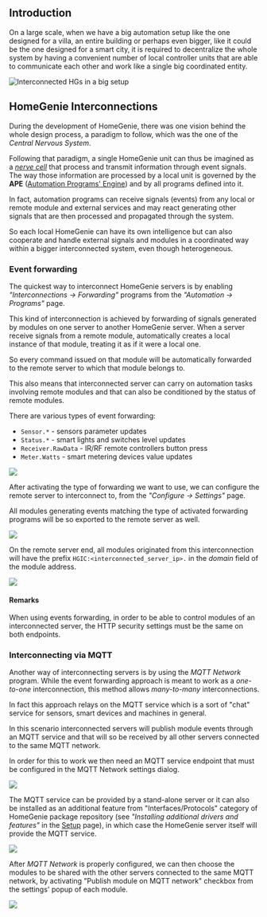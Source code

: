 ## Introduction

On a large scale, when we have a big automation setup like the one designed
for a villa, an entire building or perhaps even bigger, like it could be the
one designed for a smart city, it is required to decentralize the whole
system by having a convenient number of local controller units that are
able to communicate each other and work like a single big coordinated
entity.

<div class="media-container">
    <img self="size-small" title="Interconnected HGs in a big setup" src="images/docs/villa.jpg">
</div>

## HomeGenie Interconnections

During the development of HomeGenie, there was one vision behind the whole
design process, a paradigm to follow, which was the one of the
*Central Nervous System*. 

Following that paradigm, a single HomeGenie unit can thus be imagined
as a *[nerve cell](https://en.wikipedia.org/wiki/Neuron)* that process
and transmit information through event signals.
The way those information are processed by a local unit is governed by
the **APE** ([Automation Programs' Engine](#/develop/programs)) and by all
programs defined into it.

In fact, automation programs can receive signals (events) from any local or
remote module and external services and may react generating other signals
that are then processed and propagated through the system.

So each local HomeGenie can have its own intelligence but can also cooperate
and handle external signals and modules in a coordinated way within a bigger
interconnected system, even though heterogeneous.

<!--div class="media-container">
    <img self="size-small" title="Interconnected HGs in a big setup" src="images/docs/chemical_synapse.jpg">
</div-->

### Event forwarding

The quickest way to interconnect HomeGenie servers is by enabling *"Interconnections &rarr; Forwarding"*
programs from the *"Automation &rarr; Programs"* page.

This kind of interconnection is achieved by forwarding of signals generated by modules on one
server to another HomeGenie server. When a server receive signals from a remote module,
automatically creates a local instance of that module, treating it as if it were a local one.

So every command issued on that module will be automatically forwarded to the remote server
to which that module belongs to.

This also means that interconnected server can carry on automation tasks involving remote
modules and that can also be conditioned by the status of remote modules.

There are various types of event forwarding:

- `Sensor.*` - sensors parameter updates
- `Status.*` - smart lights and switches level updates
- `Receiver.RawData` - IR/RF remote controllers button press
- `Meter.Watts` - smart metering devices value updates

<div class="media-container">
    <img self="size-medium" src="images/docs/interconnections_01.jpg" />
</div>

After activating the type of forwarding we want to use, we can configure
the remote server to interconnect to, from the *"Configure &rarr; Settings"* page.

All modules generating events matching the type of activated forwarding programs
will be so exported to the remote server as well.

<div class="media-container">
    <img self="size-medium" src="images/docs/interconnections_02.jpg" />
</div>

On the remote server end, all modules originated from this interconnection will
have the prefix `HGIC:<interconnected_server_ip>.` in the *domain* field of
the module address.

<div class="media-container">
    <img self="size-medium" src="images/docs/interconnections_03.jpg" />
</div>

#### Remarks

When using events forwarding, in order to be able to control modules of
an interconnected server, the HTTP security settings must be the same on both endpoints.

### Interconnecting via MQTT

Another way of interconnecting servers is by using the *MQTT Network* program.
While the event forwarding approach is meant to work as a *one-to-one*
interconnection, this method allows *many-to-many* interconnections.

In fact this approach relays on the MQTT service which is a sort of
"chat" service for sensors, smart devices and machines in general.

In this scenario interconnected servers will publish module
events through an MQTT service and that will so be received by all other
servers connected to the same MQTT network.
 
In order for this to work we then need an MQTT service endpoint that
must be configured in the MQTT Network settings dialog.

<div class="media-container">
    <img self="size-medium" src="images/docs/interconnections_04b.jpg" />
</div>

The MQTT service can be provided by a stand-alone server or it can also
be installed as an additional feature from "Interfaces/Protocols" category
of HomeGenie package repository (see *"Installing additional drivers and features"*
in the [Setup](#/docs/setup) page), in which case the HomeGenie server itself
will provide the MQTT service.

<div class="media-container">
    <img self="size-medium" src="images/docs/interconnections_04.jpg" />
</div>

After *MQTT Network* is properly configured, we can then choose the modules
to be shared with the other servers connected to the same MQTT network,
by activating "Publish module on MQTT network" checkbox from the settings'
popup of each module.

<div class="media-container">
    <img self="size-medium" src="images/docs/interconnections_05.jpg" />
</div>
